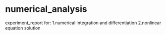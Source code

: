 # numerical_analysis
experiment_report for: 1.numerical integration and differentiation 2.nonlinear equation solution
